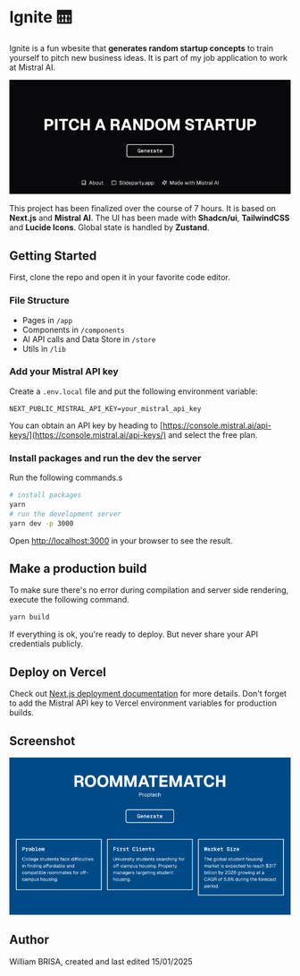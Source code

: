 # Ignite 🛗

Ignite is a fun wbesite that **generates random startup concepts** to train yourself to pitch new business ideas. It is part of my job application to work at Mistral AI.

![Ignite Banner](banner.png)

This project has been finalized over the course of 7 hours. It is based on **Next.js** and **Mistral AI**. The UI has been made with **Shadcn/ui**, **TailwindCSS** and **Lucide Icons**. Global state is handled by **Zustand**.

## Getting Started

First, clone the repo and open it in your favorite code editor.

### File Structure

- Pages in `/app`
- Components in `/components`
- AI API calls and Data Store in `/store`
- Utils in `/lib`

### Add your Mistral API key

Create a `.env.local` file and put the following environment variable:

```
NEXT_PUBLIC_MISTRAL_API_KEY=your_mistral_api_key
```

You can obtain an API key by heading to [https://console.mistral.ai/api-keys/](https://console.mistral.ai/api-keys/) and select the free plan.

### Install packages and run the dev the server

Run the following commands.s

```bash
# install packages
yarn
# run the development server
yarn dev -p 3000
```

Open [http://localhost:3000](http://localhost:3000) in your browser to see the result.

## Make a production build

To make sure there's no error during compilation and server side rendering, execute the following command.

```bash
yarn build
```

If everything is ok, you're ready to deploy. But never share your API credentials publicly.

## Deploy on Vercel

Check out [Next.js deployment documentation](https://nextjs.org/docs/app/building-your-application/deploying) for more details.
Don't forget to add the Mistral API key to Vercel environment variables for production builds.

## Screenshot

![Example of generation](example.png)

## Author

William BRISA, created and last edited 15/01/2025
